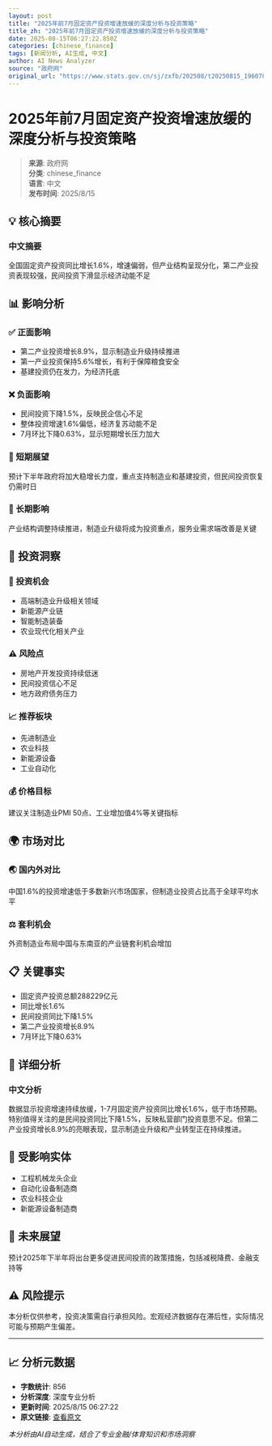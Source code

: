```yaml
---
layout: post
title: "2025年前7月固定资产投资增速放缓的深度分析与投资策略"
title_zh: "2025年前7月固定资产投资增速放缓的深度分析与投资策略"
date: 2025-08-15T06:27:22.850Z
categories: [chinese_finance]
tags: [新闻分析, AI生成, 中文]
author: AI News Analyzer
source: "政府网"
original_url: "https://www.stats.gov.cn/sj/zxfb/202508/t20250815_1960788.html"
---
```


# 2025年前7月固定资产投资增速放缓的深度分析与投资策略



> **来源**: 政府网  
> **分类**: chinese_finance  
> **语言**: 中文  
> **发布时间**: 2025/8/15  

## 💡 核心摘要

### 中文摘要
全国固定资产投资同比增长1.6%，增速偏弱，但产业结构呈现分化，第二产业投资表现较强，民间投资下滑显示经济动能不足



## 📊 影响分析


### ✅ 正面影响
- 第二产业投资增长8.9%，显示制造业升级持续推进
- 第一产业投资保持5.6%增长，有利于保障粮食安全
- 基建投资仍在发力，为经济托底

### ❌ 负面影响  
- 民间投资下降1.5%，反映民企信心不足
- 整体投资增速1.6%偏低，经济复苏动能不足
- 7月环比下降0.63%，显示短期增长压力加大

### 📅 短期展望
预计下半年政府将加大稳增长力度，重点支持制造业和基建投资，但民间投资恢复仍需时日

### 🚀 长期影响
产业结构调整持续推进，制造业升级将成为投资重点，服务业需求端改善是关键


## 💼 投资洞察


### 🎯 投资机会
- 高端制造业升级相关领域
- 新能源产业链
- 智能制造装备
- 农业现代化相关产业

### ⚠️ 风险点
- 房地产开发投资持续低迷
- 民间投资信心不足
- 地方政府债务压力

### 📈 推荐板块
- 先进制造业
- 农业科技
- 新能源设备
- 工业自动化

### 💰 价格目标
建议关注制造业PMI 50点、工业增加值4%等关键指标


## 🌍 市场对比


### 🌏 国内外对比
中国1.6%的投资增速低于多数新兴市场国家，但制造业投资占比高于全球平均水平

### ⚖️ 套利机会
外资制造业布局中国与东南亚的产业链套利机会增加


## 📋 关键事实

- 固定资产投资总额288229亿元
- 同比增长1.6%
- 民间投资同比下降1.5%
- 第二产业投资增长8.9%
- 7月环比下降0.63%

## 📖 详细分析

### 中文分析
数据显示投资增速持续放缓，1-7月固定资产投资同比增长1.6%，低于市场预期。特别值得关注的是民间投资同比下降1.5%，反映私营部门投资意愿不足。但第二产业投资增长8.9%的亮眼表现，显示制造业升级和产业转型正在持续推进。



## 🏢 受影响实体

- 工程机械龙头企业
- 自动化设备制造商
- 农业科技企业
- 新能源设备制造商

## 🔮 未来展望

预计2025年下半年将出台更多促进民间投资的政策措施，包括减税降费、金融支持等

## ⚠️ 风险提示

本分析仅供参考，投资决策需自行承担风险。宏观经济数据存在滞后性，实际情况可能与预期产生偏差。

---

## 📈 分析元数据

- **字数统计**: 856
- **分析深度**: 深度专业分析
- **更新时间**: 2025/8/15 06:27:22
- **原文链接**: [查看原文](https://www.stats.gov.cn/sj/zxfb/202508/t20250815_1960788.html)

*本分析由AI自动生成，结合了专业金融/体育知识和市场洞察*
